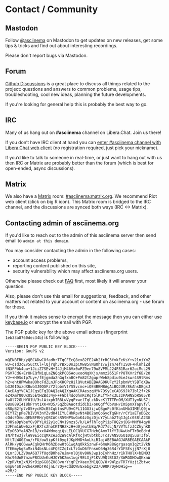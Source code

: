 # Contact / Community

## Mastodon

Follow [@asciinema](https://fosstodon.org/@asciinema) on Mastodon to get updates on
new releases, get some tips & tricks and find out about interesting recordings.

Please don't report bugs via Mastodon.

## Forum

[Github Discussions](https://github.com/orgs/asciinema/discussions) is a great
place to discuss all things related to the project: questions and answers to
common problems, usage tips, troubleshooting, cool new ideas, planning the
future developments.

If you're looking for general help this is probably the best way to go.

## IRC

Many of us hang out on __#asciinema__ channel on Libera.Chat. Join us there!

If you don’t have IRC client at hand you can [enter #asciinema channel with
Libera.Chat web client](https://web.libera.chat/#asciinema)
(no registration required, just pick your nickname).

If you’d like to talk to someone in real-time, or just want to hang out with us
then IRC or Matrix are probably better than the forum (which is best for
open-ended, async discussions).

## Matrix

We also have a [Matrix](https://matrix.org/) room:
[#asciinema:matrix.org](https://matrix.to/#/#asciinema:matrix.org). We recommend
Riot web client (click on big R icon). This Matrix room is bridged to the IRC
channel, and the discussions are synced both ways (IRC <-> Matrix).

## Contacting admin of asciinema.org

If you'd like to reach out to the admin of this asciinema server then send email
to `admin at this domain`.

You may consider contacting the admin in the following cases:

  * account access problems,
  * reporting content published on this site,
  * security vulnerability which may affect asciinema.org users.

Otherwise please check out [FAQ](https://discourse.asciinema.org/c/faq) first,
most likely it will answer your question.

Also, please don't use this email for suggestions, feedback, and other matters
not related to your account or content on asciinema.org - use forum for these.

If you think it makes sense to encrypt the message then you can either use
[keybase.io](https://keybase.io/asciinema) or encrypt the email with PGP.

The PGP public key for the above email adress (fingerprint `1eb33a8760dec34b`)
is following:

    -----BEGIN PGP PUBLIC KEY BLOCK-----
    Version: GnuPG v2

    mQENBFRH/yQBCADwC8fadhrTTqCFEcQ8ex82FE24b2frRC3fvkFeKsY+v2lniYmZ
    wJ+qsd3cEv5uctCl+lQjrqhJrBx5DnZpCMw85vNuOhz/wjzn7efTISUF+HlnhiZd
    tN3FPbk4uu+1JiiZ7SEvH+I4JjM46Vx6wPZ9en79u8VPMLJ24F81Rar62oiMuL29
    PGV7CdG+ErUHEQfN1qLaZNQqkPCQSAouxooNqXKjs/mmz2651FrP8TKVr2f6B/2O
    YJ++H9SoIp7Ly+/fEjgmdaZnGqfxnBC+Pm82tZguprWeh8pdiu9ieJswr4S9tRms
    h2+eht8PWwkaOOhcFdZLnJFoXHOPzHilQVutABEBAAG0KUFzY2lpbmVtYSBTdXBw
    b3J0IDxzdXBwb3J0QGFzY2lpbmVtYS5vcmc+iQE4BBMBAgAiBQJUR/8kAhsDBgsJ
    CAcDAgYVCAIJCgsEFgIDAQIeAQIXgAAKCRAeszqHYN7DSyCeCADS9Jk7Ibl2f+2K
    eZ4XmYU0UxU55EtHZBd34yF+FGbl4doQhnKcRqT5lKLfYk4x3LzzPAHNSbRS05/K
    fw8l72GLHY01U/3slAixphIR8LwVyqPxwelTqLzkDvcK1TTTFnOM/XUT1ymNUS7i
    6Bs889I4I8bPrnt1XK+W35/SqZbBAWotdidCbI/oKQgffCbVsH/Im5pnXTapvf/l
    sRUpB2fp7vD5+ycKDcB5CqbtnsPU9vCPL11GG3ijwQBgnPc0fKanUHb3IMElQ0ju
    8IYTZjpPe7bIV3V3nYZvdO41IYLCHhRpvNt4BO2amQoGyqTqGHr/rCY1aEToDG2c
    cOdsEOmuuQENBFRH/yQBCACsR59NPSwGoK4zGgzDjuY7yLab2Tq1Jg1c038lA23G
    t3H9aOpVbeYGvDPYLHi2y1cCNv19nzs5/k/LAflhTcgPjipTHQ2ojDG+MNfO4qyH
    3JFhm1WUw6zxFjBXfsZhoCKTNHZkzH+d0jeutbBq/Rd77sLjN/VVTLfzJCZhyhKD
    VEyO6DYaANZn1B/xx84WdxqqiQsLELOCQVUCG7HzbQAmx7lYYIUAwUoFTrBeBd+d
    sN7htw3j7le99EiccqMXceZd2W9cAlRfXcjHtvbtkbJTcsvANSUSU10q5uuT3f6l
    NftTLWOGZnu/rFU/ow5ipKft0ygfJKpMHD+AoLkiRIajABEBAAGJAR8EGAECAAkF
    AlRH/yQCGwwACgkQHrM6h2Dew0tG1wgAqOkkSznwF+6muK88GgrgasqnIq2t2VkN
    fTEKmykgSuMxiN4bsNLc4FQECZqIcL7zGuD6fFnsnO6Hg36R4rYGFSEsjjN7rXj0
    QLnrJJLZV0oA6Q77fUqdB0he7uJm+nlQjUv8HNJwp1oIyhhHz/r1kTHUlX+bEMO3
    Khc96UnE7nzwPBCbUvKuHJQY6K2ms1wgr9ELXjF1KVU9QtBtG2/XWRGDHDwQKxnW
    +2pRVtn2xNJ9rBipGG86ZU88vurYjgPZrXaex3M1QGD/8+9Wlp/TR7YUzjiZbtwc
    6mpG4SUlwZheX9RbTRdjnLr7Qy+CddOWvGxebgk23/U90KrDyHDHig==
    =2M/2
    -----END PGP PUBLIC KEY BLOCK-----
